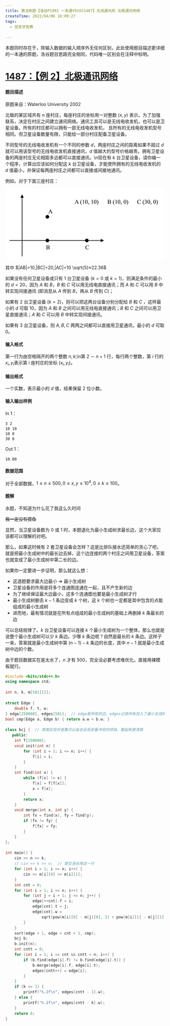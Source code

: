 ```yaml
---
title: 算法刷题【洛谷P1991 一本通YbtOJ1487】无线通讯网 北极通讯网络
createTime: 2022/04/06 18:09:27
tags:
  - 信息学竞赛

---
```


本题同时存在于，除输入数据的输入顺序外无任何区别，此处使用题目描述更详细的一本通的原题，洛谷题目思路完全相同，代码唯一区别会在注释中标明。

# [1487：【例 2】北极通讯网络](http://ybt.ssoier.cn:8088/problem_show.php?pid=1487)

#### 题目描述

原题来自：Waterloo University 2002

北极的某区域共有 $n$ 座村庄，每座村庄的坐标用一对整数 ($x,y$) 表示。为了加强联系，决定在村庄之间建立通讯网络。通讯工具可以是无线电收发机，也可以是卫星设备。所有的村庄都可以拥有一部无线电收发机， 且所有的无线电收发机型号相同。但卫星设备数量有限，只能给一部分村庄配备卫星设备。

不同型号的无线电收发机有一个不同的参数 $d$，两座村庄之间的距离如果不超过 $d$ 就可以用该型号的无线电收发机直接通讯，$d$ 值越大的型号价格越贵。拥有卫星设备的两座村庄无论相距多远都可以直接通讯。\n现在有 $k$ 台卫星设备，请你编一个程序，计算出应该如何分配这 $k$ 台卫星设备，才能使所拥有的无线电收发机的 $d$ 值最小，并保证每两座村庄之间都可以直接或间接地通讯。

例如，对于下面三座村庄：

![在这里插入图片描述](../images/314cfc1f92ab9f180cdf9190549296dc.png)

其中 $|AB|=10,|BC|=20,|AC|=10 \sqrt{5}≈22.36$

如果没有任何卫星设备或只有 $1$ 台卫星设备 ($k=0$ 或 $k=1$)，则满足条件的最小的 $d=20$，因为 $A$ 和 $B$，$B$ 和 $C$ 可以用无线电直接通讯；而 $A$ 和 $C$ 可以用 $B$ 中转实现间接通讯 (即消息从 $A$ 传到 $B$，再从 $B$ 传到 $C$)；

如果有 $2$ 台卫星设备 ($k=2$)，则可以把这两台设备分别分配给 $B$ 和 $C$ ，这样最小的 $d$ 可取 $10$，因为 $A$ 和 $B$ 之间可以用无线电直接通讯；$B$ 和 $C$ 之间可以用卫星直接通讯；$A$ 和 $C$ 可以用 $B$ 中转实现间接通讯。

如果有 $3$ 台卫星设备，则 $A,B,C$ 两两之间都可以直接用卫星通讯，最小的 $d$ 可取 $0$。

#### 输入格式

第一行为由空格隔开的两个整数 $n,k$;\n第 $2∼n+1$ 行，每行两个整数，第 $i$ 行的 $x_i,y_i$​ 表示第 $i$ 座村庄的坐标 ($x_i, y_i$)。

#### 输出格式

一个实数，表示最小的 $d$ 值，结果保留 $2$ 位小数。

#### 输入输出样例

In 1：

```text
3 2
10 10
10 0
30 0
```

Out 1：

```text
10.00
```

#### 数据范围

对于全部数据，$1≤n≤500,0≤x,y≤10^4,0≤k≤100$。

#### 题解

水题，不知道为什么花了我这么久时间

~~我一定没有摸鱼~~

显然，当卫星设备数为 $0$ 或 $1$ 时，本题退化为最小生成树求最长边，这个大家应该都可以理解的对吧。

那么，如果这时候有 $2$ 套卫星设备会怎样？这是比排队接水还简单的贪心了吧，就是把最小生成树中的最长边去掉，这个边连接的两个村庄之间用卫星设备，答案也就变成了最小生成树中第二长的边。

如果你一定要进一步证明，那么就这么想：

- 这道题要求最大边最小 => 最小生成树
- 卫星设备的作用是将多个连通图连通在一起，且不产生新的边
- 为了继续保证最大边最小，这多个连通图也要是最小生成树才行
- 最小生成树删去 $k-1$ 条边变成 $k$ 个树，这 $k$ 个树也一定都是其中包含的点能组成的最小生成树
- 进而地，最有情况就是在所有点组成的最小生成树的基础上再删掉 $k$ 条最长的边

可以总结规律了。$k$ 台卫星设备可以连接 $k$ 个最小生成树为一个整体，那么也就是说整个最小生成树可以少 $k$ 条边。少哪 $k$ 条边呢？自然是最长的 $k$ 条边。这样子一来，答案就是最小生成树中第 $(n - 1) - k$ 条边的长度，其中 $n-1$ 就是最小生成树中边的个数。

由于题目数据实在是太水了，$n$ 才有 $500$，完全没必要考虑堆优化。直接用裸模板就行。

```cpp
#include <bits/stdc++.h>
using namespace std;

int n, k, m[501][2];

struct Edge {
    double f, t, w;
} edge[250000], edges[501];  // edge是所有的边，edges记录所有加入了最小生成树的边
bool cmp(Edge a, Edge b) { return a.w < b.w; }

class bcj {  // 用类实现并查集可以省去全局变量冲突的烦恼，看起来更清爽
   public:
    int f[250000];
    void init(int n) {
        for (int i = 1; i <= n; i++) {
            f[i] = i;
        }
    }
    int find(int x) {
        while (f[x] != x) {
            f[x] = f[f[x]];
            x = f[x];
        }
        return x;
    }
    void merge(int x, int y) {
        int fx = find(x), fy = find(y);
        if (fx != fy) {
            f[fx] = fy;
        }
    }
};

int main() {
    cin >> n >> k;
    // cin >> k >> n;  // 提交洛谷用这一行
    for (int i = 1; i <= n; i++) {
        cin >> m[i][0] >> m[i][1];
    }
    int cnt = 0;
    for (int i = 1; i <= n; i++) {
        for (int j = i + 1; j <= n; j++) {
            edge[++cnt].f = i;
            edge[cnt].t = j;
            edge[cnt].w =
                sqrt(pow(m[i][0] - m[j][0], 2) + pow(m[i][1] - m[j][1], 2));
        }
    }
    sort(edge + 1, edge + cnt + 1, cmp);
    bcj b;
    b.init(n);
    int cntt = 0;
    for (int i = 1; i <= cnt && cntt < n; i++) {
        if (b.find(edge[i].f) != b.find(edge[i].t)) {
            b.merge(edge[i].f, edge[i].t);
            edges[cntt++] = edge[i];
        }
    }
    if (k <= 1) {
        printf("%.2f\n", edges[cntt - 1].w);
    } else {
        printf("%.2f\n", edges[cntt - k].w);
    }
    return 0;
}
```

